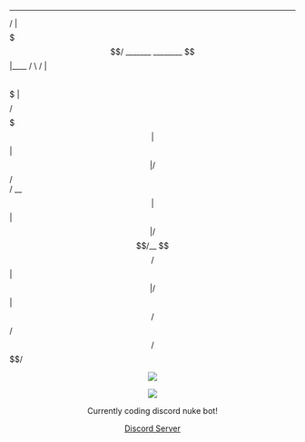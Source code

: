 


 _______                      
/       |                     
$$$$$$$/   _______   ________ 
$$ |____  /       \ /        |
$$      \ $$$$$$$  |$$$$$$$$/ 
$$$$$$$  |$$ |  $$ |  /  $$/  
/  \__$$ |$$ |  $$ | /$$$$/__ 
$$    $$/ $$ |  $$ |/$$      |
 $$$$$$/  $$/   $$/ $$$$$$$$/ 
                              
                              
                              

                                        
                        

<p align="center">  
<img src="https://cdn.discordapp.com/attachments/952947200864956566/957427051919470612/uncaption.gif">
</p>
<p align="center">  
    <p align="center">
  <img src="https://discord.c99.nl/widget/theme-1/957438978573885451.png"/>
</p>
<p align="center">
Currently coding discord nuke bot!
<p align="center">
    <a href="https://discord.gg/EGjXbqBnPK">Discord Server</a>
